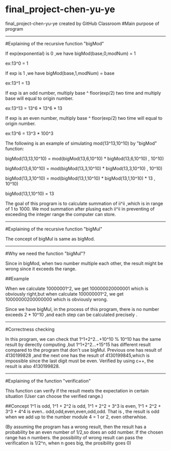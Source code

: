 # final_project-chen-yu-ye
final_project-chen-yu-ye created by GitHub Classroom
#Main purpose of program
***
#Explaining of the recursive function "bigMod"

If exp(exponential) is 0 ,we have bigMod(base,0,modNum) = 1

ex:13^0 = 1

If exp is 1 ,we have bigMod(base,1,modNum) = base

ex:13^1 = 13

If exp is an odd number, multiply base ^ floor(exp/2) two time and multiply base will equal to origin number.

ex:13^13 = 13^6 * 13^6 * 13 

If exp is an even number, multiply base ^ floor(exp/2) two time will equal to origin number.

ex:13^6 = 13^3 * 100^3

The following is an example of simulating mod(13^13,10^10) by "bigMod" function:

bigMod(13,13,10^10) = mod(bigMod(13,6,10^10) * bigMod(13,6,10^10) , 10^10)

bigMod(13,6,10^10) = mod(bigMod(13,3,10^10) * bigMod(13,3,10^10) , 10^10)

bigMod(13,3,10^10) = mod(bigMod(13,1,10^10) * bigMod(13,1,10^10) * 13 , 10^10)

bigMod(13,1,10^10) = 13 


The goal of this program is to calculate summation of ii^ii ,which is in range of 1 to 1000.
We mod summation after plusing each ii^ii in preventing of exceeding the integer range the computer can store.
***

#Explaining of the recursive function "bigMul"

The concept of bigMul is same as bigMod.

***
#Why we need the function "bigMul"?

Since in bigMod, when two number multiple each other, the result might be wrong since it exceeds the range. 

##Example

When we calculate 10000001^2, we get 100000020000001 which is obviously right,but when calculate 100000001^2, we get 10000000200000000 which is obviously wrong.

Since we have bigMul, in the process of this program, there is no number exceeds 2 * 10^10 ,and each step can be calculated precisely .

***
#Correctness checking

In this program, we can check that 1^1+2^2...+10^10 % 10^10 has the same result by derectly computing
,but 1^1+2^2...+15^15 has different result compared to the program that don't use bigMul.
Previous one has result of 4130199828 ,and the next one has the result of 4130199845,which is impossible since the last digit must be even.
Verified by using c++, the result is also 4130199828.

***
#Explaining of the function "verification"

This function can verify if the result meets the expectation in certain situation
(User can choose the verified range.)

##Concept
1^1 is odd, 1^1 + 2^2 is odd, 1^1 + 2^2 + 3^3 is even,  1^1 + 2^2 + 3^3 + 4^4 is even.. odd,odd,even,even,odd,odd.
That is , the result is odd when we add up to the number module 4 = 1 or 2, even otherwhise.

(By assuming the program has a wrong result, then the result has a probability be an even number of 1/2,so does an odd number.
If the chosen range has n numbers. the possibility of wrong result can pass the verification is 1/2^n, when n goes big, the prosibility goes 0)


